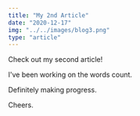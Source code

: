 ```yaml
---
title: "My 2nd Article"
date: "2020-12-17"
img: "../../images/blog3.png"
type: "article"
---
```



Check out my second article!

I've been working on the words count.

Definitely making progress.


Cheers.
